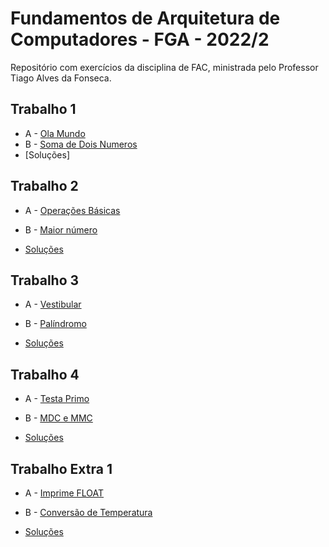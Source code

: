# Fundamentos de Arquitetura de Computadores - FGA - 2022/2

Repositório com exercícios da disciplina de FAC, ministrada pelo Professor Tiago Alves da Fonseca.

## Trabalho 1

- A - [Ola Mundo](https://moj.naquadah.com.br/contests/ta_fac_ta_t1_2022_2/olamundo.html)
- B - [Soma de Dois Numeros](https://moj.naquadah.com.br/contests/ta_fac_ta_t1_2022_2/soma2.html)
- [Soluções]

## Trabalho 2

- A - [Operações Básicas](https://moj.naquadah.com.br/contests/ta_fac_ta_t2_2022_2/operacoesbasicas2.html)
- B - [Maior número](https://moj.naquadah.com.br/contests/ta_fac_ta_t2_2022_2/maior_numero_2.html)

- [Soluções](https://github.com/rabelzx/FAC-MIPS/tree/main/Solu%C3%A7%C3%B5es/Trabalho%202)

## Trabalho 3

- A - [Vestibular](https://moj.naquadah.com.br/contests/ta_fac_ta_t3_2022_2/vestibular.html)
- B - [Palíndromo](https://moj.naquadah.com.br/contests/ta_fac_ta_t3_2022_2/palindromo.html)

- [Soluções](https://github.com/rabelzx/FAC-MIPS/tree/main/Solu%C3%A7%C3%B5es/Trabalho%203)

## Trabalho 4

- A - [Testa Primo](https://moj.naquadah.com.br/contests/ta_fac_ta_t4_2022_2/testa-primo-mips.html)
- B - [MDC e MMC](https://moj.naquadah.com.br/contests/ta_fac_ta_t4_2022_2/mdc-mmc-mips.html)

- [Soluções](https://github.com/rabelzx/FAC-MIPS/tree/main/Solu%C3%A7%C3%B5es/Trabalho%204)

## Trabalho Extra 1

- A - [Imprime FLOAT](https://moj.naquadah.com.br/contests/ta_fac_ta_tx1_2022_2/imprime-ieee754-mips.html)
- B - [Conversão de Temperatura](https://moj.naquadah.com.br/contests/ta_fac_ta_tx1_2022_2/conversao-temperatura.html)

- [Soluções](https://github.com/rabelzx/FAC-MIPS/tree/main/Solu%C3%A7%C3%B5es/Trabalho%20Extra%201)
